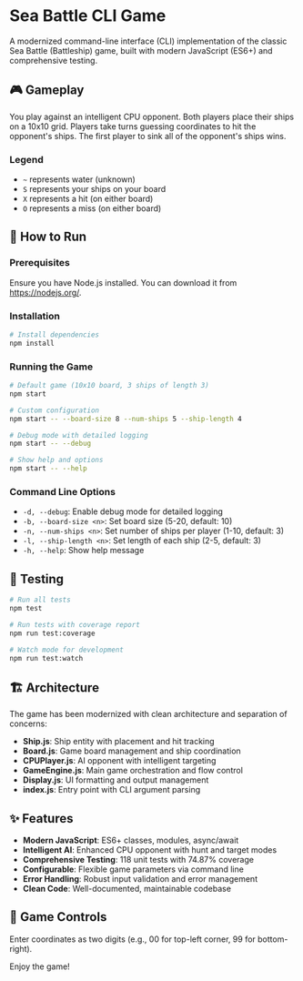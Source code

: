 # Sea Battle CLI Game

A modernized command-line interface (CLI) implementation of the classic Sea Battle (Battleship) game, built with modern JavaScript (ES6+) and comprehensive testing.

## 🎮 Gameplay

You play against an intelligent CPU opponent. Both players place their ships on a 10x10 grid. Players take turns guessing coordinates to hit the opponent's ships. The first player to sink all of the opponent's ships wins.

### Legend
- `~` represents water (unknown)
- `S` represents your ships on your board
- `X` represents a hit (on either board)
- `O` represents a miss (on either board)

## 🚀 How to Run

### Prerequisites
Ensure you have Node.js installed. You can download it from https://nodejs.org/.

### Installation
```bash
# Install dependencies
npm install
```

### Running the Game
```bash
# Default game (10x10 board, 3 ships of length 3)
npm start

# Custom configuration
npm start -- --board-size 8 --num-ships 5 --ship-length 4

# Debug mode with detailed logging
npm start -- --debug

# Show help and options
npm start -- --help
```

### Command Line Options
- `-d, --debug`: Enable debug mode for detailed logging
- `-b, --board-size <n>`: Set board size (5-20, default: 10)
- `-n, --num-ships <n>`: Set number of ships per player (1-10, default: 3)
- `-l, --ship-length <n>`: Set length of each ship (2-5, default: 3)
- `-h, --help`: Show help message

## 🧪 Testing

```bash
# Run all tests
npm test

# Run tests with coverage report
npm run test:coverage

# Watch mode for development
npm run test:watch
```

## 🏗️ Architecture

The game has been modernized with clean architecture and separation of concerns:

- **Ship.js**: Ship entity with placement and hit tracking
- **Board.js**: Game board management and ship coordination
- **CPUPlayer.js**: AI opponent with intelligent targeting
- **GameEngine.js**: Main game orchestration and flow control
- **Display.js**: UI formatting and output management
- **index.js**: Entry point with CLI argument parsing

## ✨ Features

- **Modern JavaScript**: ES6+ classes, modules, async/await
- **Intelligent AI**: Enhanced CPU opponent with hunt and target modes
- **Comprehensive Testing**: 118 unit tests with 74.87% coverage
- **Configurable**: Flexible game parameters via command line
- **Error Handling**: Robust input validation and error management
- **Clean Code**: Well-documented, maintainable codebase

## 🎯 Game Controls

Enter coordinates as two digits (e.g., 00 for top-left corner, 99 for bottom-right).

Enjoy the game!